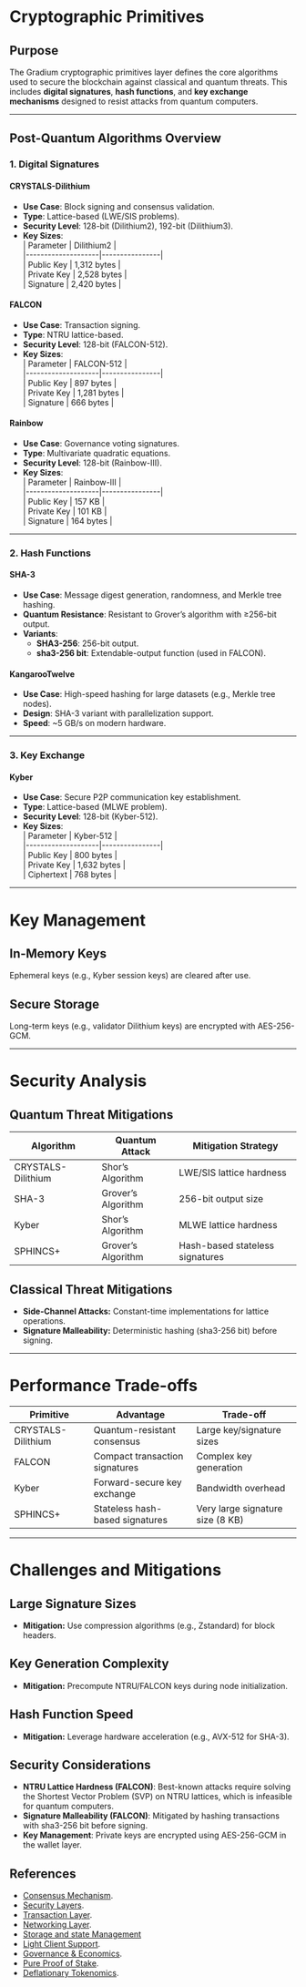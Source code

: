 # Cryptographic Primitives

## **Purpose**

The Gradium cryptographic primitives layer defines the core algorithms used to secure the blockchain against classical
and
quantum threats. This includes **digital signatures**, **hash functions**, and **key exchange mechanisms** designed to
resist attacks from quantum computers.

---

## **Post-Quantum Algorithms Overview**

### **1. Digital Signatures**

#### **CRYSTALS-Dilithium**

- **Use Case**: Block signing and consensus validation.
- **Type**: Lattice-based (LWE/SIS problems).
- **Security Level**: 128-bit (Dilithium2), 192-bit (Dilithium3).
- **Key Sizes**:  
  | Parameter | Dilithium2 |  
  |--------------------|----------------|  
  | Public Key | 1,312 bytes |  
  | Private Key | 2,528 bytes |  
  | Signature | 2,420 bytes |

#### **FALCON**

- **Use Case**: Transaction signing.
- **Type**: NTRU lattice-based.
- **Security Level**: 128-bit (FALCON-512).
- **Key Sizes**:  
  | Parameter | FALCON-512 |  
  |--------------------|----------------|  
  | Public Key | 897 bytes |  
  | Private Key | 1,281 bytes |  
  | Signature | 666 bytes |

#### **Rainbow**

- **Use Case**: Governance voting signatures.
- **Type**: Multivariate quadratic equations.
- **Security Level**: 128-bit (Rainbow-III).
- **Key Sizes**:  
  | Parameter | Rainbow-III |  
  |--------------------|----------------|  
  | Public Key | 157 KB |  
  | Private Key | 101 KB |  
  | Signature | 164 bytes |

---

### **2. Hash Functions**

#### **SHA-3**

- **Use Case**: Message digest generation, randomness, and Merkle tree hashing.
- **Quantum Resistance**: Resistant to Grover’s algorithm with ≥256-bit output.
- **Variants**:
    - **SHA3-256**: 256-bit output.
    - **sha3-256 bit**: Extendable-output function (used in FALCON).

#### **KangarooTwelve**

- **Use Case**: High-speed hashing for large datasets (e.g., Merkle tree nodes).
- **Design**: SHA-3 variant with parallelization support.
- **Speed**: ~5 GB/s on modern hardware.

---

### **3. Key Exchange**

#### **Kyber**

- **Use Case**: Secure P2P communication key establishment.
- **Type**: Lattice-based (MLWE problem).
- **Security Level**: 128-bit (Kyber-512).
- **Key Sizes**:  
  | Parameter | Kyber-512 |  
  |--------------------|----------------|  
  | Public Key | 800 bytes |  
  | Private Key | 1,632 bytes |  
  | Ciphertext | 768 bytes |

---

# Key Management

## In-Memory Keys

Ephemeral keys (e.g., Kyber session keys) are cleared after use.

## Secure Storage

Long-term keys (e.g., validator Dilithium keys) are encrypted with AES-256-GCM.

---

# Security Analysis

## Quantum Threat Mitigations

| Algorithm          | Quantum Attack     | Mitigation Strategy             |
|--------------------|--------------------|---------------------------------|
| CRYSTALS-Dilithium | Shor’s Algorithm   | LWE/SIS lattice hardness        |
| SHA-3              | Grover’s Algorithm | 256-bit output size             |
| Kyber              | Shor’s Algorithm   | MLWE lattice hardness           |
| SPHINCS+           | Grover’s Algorithm | Hash-based stateless signatures |

## Classical Threat Mitigations

- **Side-Channel Attacks:** Constant-time implementations for lattice operations.
- **Signature Malleability:** Deterministic hashing (sha3-256 bit) before signing.

---

# Performance Trade-offs

| Primitive          | Advantage                       | Trade-off                        |
|--------------------|---------------------------------|----------------------------------|
| CRYSTALS-Dilithium | Quantum-resistant consensus     | Large key/signature sizes        |
| FALCON             | Compact transaction signatures  | Complex key generation           |
| Kyber              | Forward-secure key exchange     | Bandwidth overhead               |
| SPHINCS+           | Stateless hash-based signatures | Very large signature size (8 KB) |

---

# Challenges and Mitigations

## Large Signature Sizes

- **Mitigation:** Use compression algorithms (e.g., Zstandard) for block headers.

## Key Generation Complexity

- **Mitigation:** Precompute NTRU/FALCON keys during node initialization.

## Hash Function Speed

- **Mitigation:** Leverage hardware acceleration (e.g., AVX-512 for SHA-3).

## Security Considerations

- **NTRU Lattice Hardness (FALCON)**: Best-known attacks require solving the Shortest Vector Problem (SVP) on NTRU
  lattices, which is infeasible for quantum computers.
- **Signature Malleability (FALCON)**: Mitigated by hashing transactions with sha3-256 bit before signing.
- **Key Management**: Private keys are encrypted using AES-256-GCM in the wallet layer.

## References

- [Consensus Mechanism](https://github.com/GradeLabz/quantum-resistant-blockchain-docs/blob/main/1.0%20Introduction/1.0%20Introduction.md).
- [Security Layers](https://github.com/GradeLabz/quantum-resistant-blockchain-docs/tree/main/3.0%20Security%20Layers).
- [Transaction Layer](https://github.com/GradeLabz/quantum-resistant-blockchain-docs/blob/main/2.0%20Core%20Blockchain%20Features/2.2%20transaction-layer.md).
- [Networking Layer](https://github.com/GradeLabz/quantum-resistant-blockchain-docs/blob/main/3.0%20Security%20Layers/3.2%20networking-layer.md).
- [Storage and state Management](https://github.com/GradeLabz/quantum-resistant-blockchain-docs/blob/main/3.0%20Security%20Layers/3.3%20storage-and-state-management.md)
- [Light Client Support](https://github.com/GradeLabz/quantum-resistant-blockchain-docs/blob/main/4.0%20Supporting%20Features/4.1%20light-client-support.md).
- [Governance & Economics](https://github.com/GradeLabz/quantum-resistant-blockchain-docs/tree/main/5.0%20Governance%20and%20Economics).
- [Pure Proof of Stake](https://github.com/GradeLabz/quantum-resistant-blockchain-docs/blob/main/5.0%20Governance%20and%20Economics/5.2%20pure-proof-of-stake.md).
- [Deflationary Tokenomics](https://github.com/GradeLabz/quantum-resistant-blockchain-docs/blob/main/5.0%20Governance%20and%20Economics/5.3%20deflationary-tokenomics.md).
